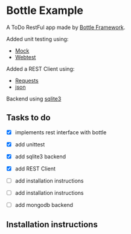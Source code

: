 # Bottle Example

A ToDo RestFul app made by [Bottle Framework](http://bottlepy.org/docs/dev/index.html).

Added unit testing using: 
 * [Mock](https://pypi.python.org/pypi/mock)
 * [Webtest](https://pypi.python.org/pypi/WebTest)

Added a REST Client using:
 * [Requests](http://docs.python-requests.org/en/latest/)
 * [json](https://python.readthedocs.org/en/v2.7.2/library/json.html)

Backend using [sqlite3](https://docs.python.org/2/library/sqlite3.html)

## Tasks to do
- [x] implements rest interface with bottle
- [x] add unittest
- [x] add sqlite3 backend
- [x] add REST Client
- [ ] add installation instructions
- [ ] add installation instructions
- [ ] add mongodb backend


## Installation instructions
